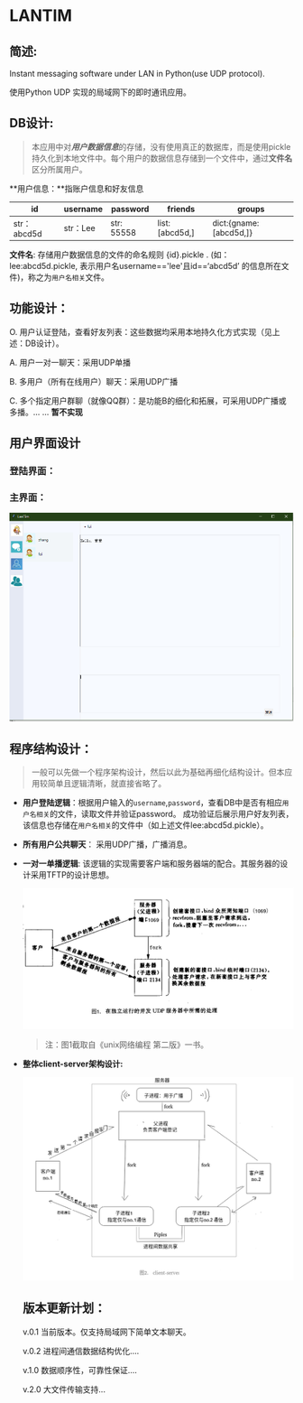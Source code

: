 # LANTIM

## 简述:

Instant messaging software under LAN in Python(use UDP protocol). 

使用Python UDP 实现的局域网下的即时通讯应用。

## DB设计:

> 本应用中对***用户数据信息***的存储，没有使用真正的数据库，而是使用pickle持久化到本地文件中。每个用户的数据信息存储到一个文件中，通过**文件名**区分所属用户。

**用户信息：**指账户信息和好友信息

| id          | username | password   | friends        | groups                 |
| ----------- | -------- | ---------- | -------------- | ---------------------- |
| str：abcd5d | str：Lee | str: 55558 | list:[abcd5d,] | dict:{gname:[abcd5d,]} |

**文件名**: 存储用户数据信息的文件的命名规则  {id}.pickle . (如：lee:abcd5d.pickle, 表示用户名username=='lee'且id==‘abcd5d’ 的信息所在文件)，称之为``用户名相关``文件。

## 功能设计：

O. 用户认证登陆，查看好友列表：这些数据均采用本地持久化方式实现（见上述：DB设计）。

A. 用户一对一聊天：采用UDP单播

B. 多用户（所有在线用户）聊天：采用UDP广播

C. 多个指定用户群聊（就像QQ群）：是功能B的细化和拓展，可采用UDP广播或多播。... ... **暂不实现** 

## 用户界面设计

### 登陆界面：



### 主界面：
![主界面](https://github.com/WareLee/LANTIM/blob/master/159706943.jpg)



## 程序结构设计：

> 一般可以先做一个程序架构设计，然后以此为基础再细化结构设计。但本应用较简单且逻辑清晰，就直接省略了。

* __用户登陆逻辑__：根据用户输入的```username```,```password```，查看DB中是否有相应```用户名相关```的文件，读取文件并验证password。 成功验证后展示用户好友列表，该信息也存储在```用户名相关```的文件中（如上述文件lee:abcd5d.pickle）。

* __所有用户公共聊天__： 采用UDP广播，广播消息。

* __一对一单播逻辑__: 该逻辑的实现需要客户端和服务器端的配合。其服务器的设计采用TFTP的设计思想。

  ![并发UDP服务器](https://github.com/WareLee/LANTIM/blob/master/%E5%B9%B6%E5%8F%91udp%E6%9C%8D%E5%8A%A1%E5%99%A8.png)

  > 注：图1截取自《unix网络编程 第二版》一书。

* __整体client-server架构设计:__

  ![client-server架构设计](https://github.com/WareLee/LANTIM/blob/master/client_server%E6%9E%B6%E6%9E%84%E8%AE%BE%E8%AE%A1.png)

  ## 版本更新计划：

  v.0.1 当前版本。仅支持局域网下简单文本聊天。

  v.0.2 进程间通信数据结构优化....

  v.1.0 数据顺序性，可靠性保证....

  v.2.0 大文件传输支持...

  

  
